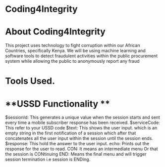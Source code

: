 # Coding4Integrity
# About Coding4Integrity
This project uses technology to fight corruption within our African Countries, specifically Kenya.
We will be using machine learning and software tools to detect fraudulent activities within the public procurement system while allowing the public to anonymously report any fraud
# Tools Used.


# **USSD Functionality ** #

$sessionId: This generates a unique value when the session starts and sent every time a mobile subscriber response has been received.
$serviceCode: This refer to your USSD code
$text: This shows the user input. which is an empty string in the first notification of a session which after that concatenates all the user input within the session until the session ends.
$response: This hold the answer to the user input.
echo: Prints out the response for the user to read.
CON: It means an intermediate menu Or that the session is CONtinuing
END: Means the final menu and will trigger session termination i.e session is ENDing.


